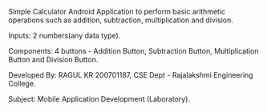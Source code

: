 Simple Calculator Android Application to perform basic arithmetic operations such as addition, subtraction, multiplication and division.

Inputs: 2 numbers(any data type).

Components: 4 buttons - Addition Button, Subtraction Button, Multiplication Button and Division Button.

Developed By: RAGUL KR 200701187, CSE Dept - Rajalakshmi Engineering College.

Subject: Mobile Application Development (Laboratory).
